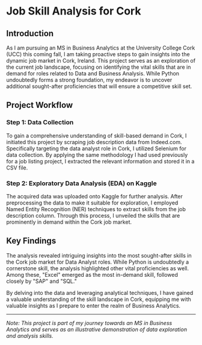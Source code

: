 # Job Skill Analysis for Cork

## Introduction

As I am pursuing an MS in Business Analytics at the University College Cork (UCC) this coming fall, I am taking proactive steps to gain insights into the dynamic job market in Cork, Ireland. This project serves as an exploration of the current job landscape, focusing on identifying the vital skills that are in demand for roles related to Data and Business Analysis. While Python undoubtedly forms a strong foundation, my endeavor is to uncover additional sought-after proficiencies that will ensure a competitive skill set.

## Project Workflow

### Step 1: Data Collection

To gain a comprehensive understanding of skill-based demand in Cork, I initiated this project by scraping job description data from Indeed.com. Specifically targeting the data analyst role in Cork, I utilized Selenium for data collection. By applying the same methodology I had used previously for a job listing project, I extracted the relevant information and stored it in a CSV file.

### Step 2: Exploratory Data Analysis (EDA) on Kaggle

The acquired data was uploaded onto Kaggle for further analysis. After preprocessing the data to make it suitable for exploration, I employed Named Entity Recognition (NER) techniques to extract skills from the job description column. Through this process, I unveiled the skills that are prominently in demand within the Cork job market.

## Key Findings

The analysis revealed intriguing insights into the most sought-after skills in the Cork job market for Data Analyst roles. While Python is undoubtedly a cornerstone skill, the analysis highlighted other vital proficiencies as well. Among these, "Excel" emerged as the most in-demand skill, followed closely by "SAP" and "SQL."

By delving into the data and leveraging analytical techniques, I have gained a valuable understanding of the skill landscape in Cork, equipping me with valuable insights as I prepare to enter the realm of Business Analytics.

---

*Note: This project is part of my journey towards an MS in Business Analytics and serves as an illustrative demonstration of data exploration and analysis skills.*




